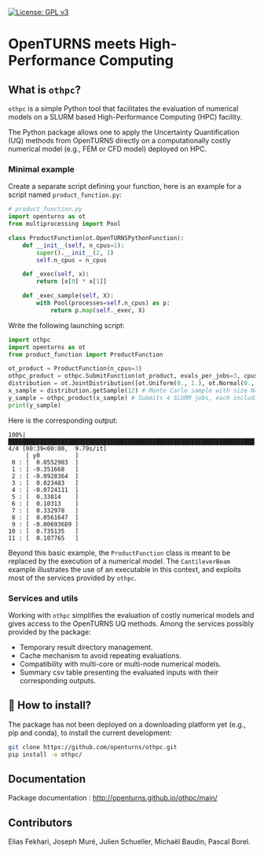 [![License: GPL v3](https://img.shields.io/badge/License-GPLv3-blue.svg)](https://www.gnu.org/licenses/gpl-3.0)


# OpenTURNS meets High-Performance Computing


## What is `othpc`?

`othpc` is a simple Python tool that facilitates the evaluation of numerical models on a SLURM based High-Performance Computing (HPC) facility.

The Python package allows one to apply the Uncertainty Quantification (UQ) methods from OpenTURNS directly on a computationally costly numerical model (e.g., FEM or CFD model) deployed on HPC.

### Minimal example

Create a separate script defining your function, here is an example for a script named `product_function.py`:

```Python
# product_function.py
import openturns as ot
from multiprocessing import Pool

class ProductFunction(ot.OpenTURNSPythonFunction):
    def __init__(self, n_cpus=1):
        super().__init__(2, 1)
        self.n_cpus = n_cpus

    def _exec(self, x):
        return [x[0] * x[1]]

    def _exec_sample(self, X):
        with Pool(processes=self.n_cpus) as p:
            return p.map(self._exec, X)
```

Write the following launching script:
```Python
import othpc
import openturns as ot 
from product_function import ProductFunction

ot_product = ProductFunction(n_cpus=3)
othpc_product = othpc.SubmitFunction(ot_product, evals_per_jobs=3, cpus_per_job=3, timeout_per_job=5)
distribution = ot.JointDistribution([ot.Uniform(0., 1.), ot.Normal(0., 1.)])
x_sample = distribution.getSample(12) # Monte Carlo sample with size N=12
y_sample = othpc_product(x_sample) # Submits 4 SLURM jobs, each including a batch of 3 evaluations 
print(y_sample)
```

Here is the corresponding output:
```
100%|██████████████████████████████████████████████████████████████████████| 4/4 [00:39<00:00,  9.79s/it]
     [ y0          ]
 0 : [  0.0552903  ]
 1 : [ -0.351668   ]
 2 : [ -0.0928364  ]
 3 : [  0.023483   ]
 4 : [ -0.0724111  ]
 5 : [  0.33814    ]
 6 : [  0.10313    ]
 7 : [  0.332978   ]
 8 : [  0.0561647  ]
 9 : [ -0.00693689 ]
10 : [  0.735135   ]
11 : [  0.107765   ]
```

Beyond this basic example, the `ProductFunction` class is meant to be replaced by the execution of a numerical model. 
The `CantileverBeam` example illustrates the use of an executable in this context, and exploits most of the services provided by `othpc`.  

### Services and utils

Working with `othpc` simplifies the evaluation of costly numerical models and gives access to the OpenTURNS UQ methods.
Among the services possibly provided by the package: 

- Temporary result directory management.
- Cache mechanism to avoid repeating evaluations.
- Compatibility with multi-core or multi-node numerical models.
- Summary csv table presenting the evaluated inputs with their corresponding outputs.



## :floppy_disk: How to install?

The package has not been deployed on a downloading platform yet (e.g., pip and conda), to install the current development: 

```bash
git clone https://github.com/openturns/othpc.git
pip install -e othpc/
``` 


## Documentation

Package documentation : http://openturns.github.io/othpc/main/



## Contributors

Elias Fekhari, Joseph Muré, Julien Schueller, Michaël Baudin, Pascal Borel.
